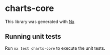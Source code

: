 # charts-core

This library was generated with [Nx](https://nx.dev).

## Running unit tests

Run `nx test charts-core` to execute the unit tests.

